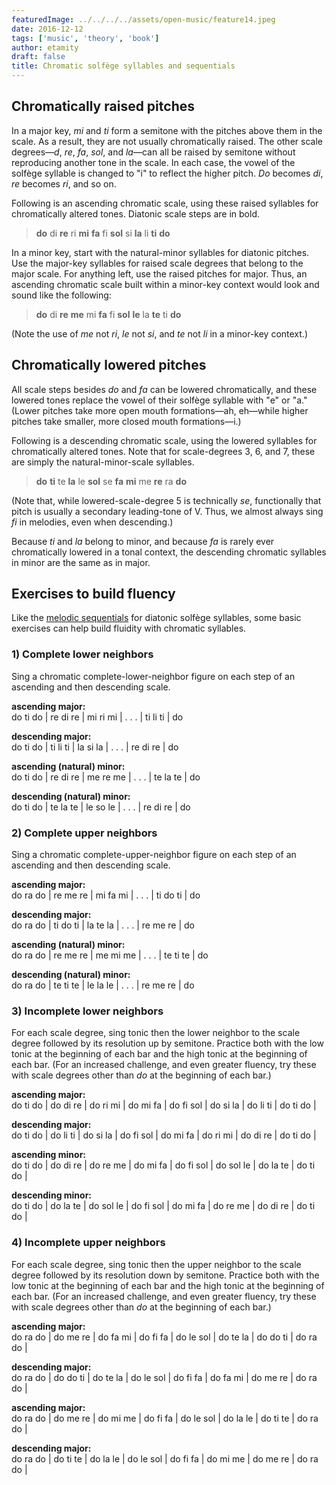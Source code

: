 ```yaml
---
featuredImage: ../../../../assets/open-music/feature14.jpeg
date: 2016-12-12
tags: ['music', 'theory', 'book']
author: etamity
draft: false
title: Chromatic solfège syllables and sequentials
---
```


## Chromatically raised pitches

In a major key, *mi* and *ti* form a semitone with the pitches above them in the scale. As a result, they are not usually chromatically raised. The other scale degrees—*d*, *re*, *fa*, *sol*, and *la*—can all be raised by semitone without reproducing another tone in the scale. In each case, the vowel of the solfège syllable is changed to "i" to reflect the higher pitch. *Do* becomes *di*, *re* becomes *ri*, and so on. 

Following is an ascending chromatic scale, using these raised syllables for chromatically altered tones. Diatonic scale steps are in bold.

> **do** di **re** ri **mi** **fa** fi **sol** si **la** li **ti** **do**

In a minor key, start with the natural-minor syllables for diatonic pitches. Use the major-key syllables for raised scale degrees that belong to the major scale. For anything left, use the raised pitches for major. Thus, an ascending chromatic scale built within a minor-key context would look and sound like the following:

> **do** di **re** **me** mi **fa** fi **sol** **le** la **te** ti **do**

(Note the use of *me* not *ri*, *le* not *si*, and *te* not *li* in a minor-key context.)

## Chromatically lowered pitches

All scale steps besides *do* and *fa* can be lowered chromatically, and these lowered tones replace the vowel of their solfège syllable with "e" or "a." (Lower pitches take more open mouth formations—ah, eh—while higher pitches take smaller, more closed mouth formations—i.) 

Following is a descending chromatic scale, using the lowered syllables for chromatically altered tones. Note that for scale-degrees 3, 6, and 7, these are simply the natural-minor-scale syllables.

> **do** **ti** te **la** le **sol** se **fa** **mi** me **re** ra **do**

(Note that, while lowered-scale-degree 5 is technically *se*, functionally that pitch is usually a secondary leading-tone of V. Thus, we almost always sing *fi* in melodies, even when descending.)

Because *ti* and *la* belong to minor, and because *fa* is rarely ever chromatically lowered in a tonal context, the descending chromatic syllables in minor are the same as in major.

## Exercises to build fluency

Like the [melodic sequentials](../melodicSequentials/) for diatonic solfège syllables, some basic exercises can help build fluidity with chromatic syllables. 

### 1) Complete lower neighbors

Sing a chromatic complete-lower-neighbor figure on each step of an ascending and then descending scale.

**ascending major:**  
do ti do | re di re | mi ri mi | . . . | ti li ti | do

**descending major:**  
do ti do | ti li ti | la si la | . . . | re di re | do

**ascending (natural) minor:**  
do ti do | re di re | me re me | . . . | te la te | do

**descending (natural) minor:**  
do ti do | te la te | le so le | . . . | re di re | do

### 2) Complete upper neighbors

Sing a chromatic complete-upper-neighbor figure on each step of an ascending and then descending scale.

**ascending major:**  
do ra do | re me re | mi fa mi | . . . | ti do ti | do

**descending major:**  
do ra do | ti do ti | la te la | . . . | re me re | do

**ascending (natural) minor:**  
do ra do | re me re | me mi me | . . . | te ti te | do

**descending (natural) minor:**  
do ra do | te ti te | le la le | . . . | re me re | do

### 3) Incomplete lower neighbors

For each scale degree, sing tonic then the lower neighbor to the scale degree followed by its resolution up by semitone. Practice both with the low tonic at the beginning of each bar and the high tonic at the beginning of each bar. (For an increased challenge, and even greater fluency, try these with scale degrees other than *do* at the beginning of each bar.)

**ascending major:**  
do ti do | do di re | do ri mi | do mi fa | do fi sol | do si la | do li ti | do ti do |

**descending major:**  
do ti do | do li ti | do si la | do fi sol | do mi fa | do ri mi | do di re | do ti do |

**ascending minor:**  
do ti do | do di re | do re me | do mi fa | do fi sol | do sol le | do la te | do ti do |

**descending minor:**  
do ti do | do la te | do sol le | do fi sol | do mi fa | do re me | do di re | do ti do |

### 4) Incomplete upper neighbors

For each scale degree, sing tonic then the upper neighbor to the scale degree followed by its resolution down by semitone. Practice both with the low tonic at the beginning of each bar and the high tonic at the beginning of each bar. (For an increased challenge, and even greater fluency, try these with scale degrees other than *do* at the beginning of each bar.)

**ascending major:**  
do ra do | do me re | do fa mi | do fi fa | do le sol | do te la | do do ti | do ra do |

**descending major:**  
do ra do | do do ti | do te la | do le sol | do fi fa | do fa mi | do me re | do ra do |

**ascending major:**  
do ra do | do me re | do mi me | do fi fa | do le sol | do la le | do ti te | do ra do |

**descending major:**  
do ra do | do ti te | do la le | do le sol | do fi fa | do mi me | do me re | do ra do |

